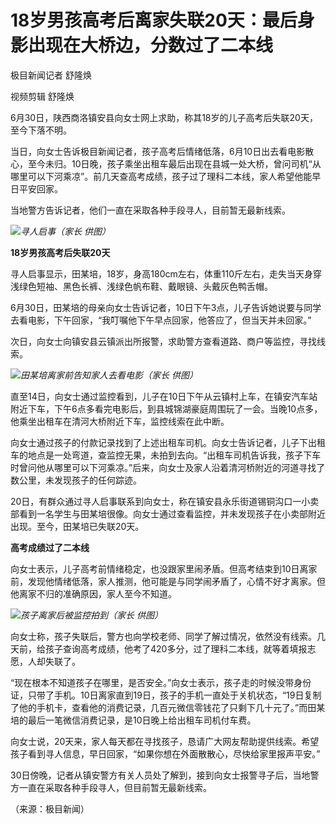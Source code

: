 

# 18岁男孩高考后离家失联20天：最后身影出现在大桥边，分数过了二本线

极目新闻记者 舒隆焕

视频剪辑 舒隆焕

6月30日，陕西商洛镇安县向女士网上求助，称其18岁的儿子高考后失联20天，至今下落不明。

当日，向女士告诉极目新闻记者，孩子高考后情绪低落，6月10日出去看电影散心，至今未归。10日晚，孩子乘坐出租车最后出现在县城一处大桥，曾问司机“从哪里可以下河乘凉”。前几天查高考成绩，孩子过了理科二本线，家人希望他能早日平安回家。

当地警方告诉记者，他们一直在采取各种手段寻人，目前暂无最新线索。

![](https://inews.gtimg.com/om_bt/OCmbrQzFf3lrlEvgjKIgb3eLmy6f7qywK_HUUJIS-ljNgAA/1000)_寻人启事（家长 供图）_

**18岁男孩高考后失联20天**

寻人启事显示，田某培，18岁，身高180cm左右，体重110斤左右，走失当天身穿浅绿色短袖、黑色长裤、浅绿色帆布鞋、戴眼镜、头戴灰色鸭舌帽。

6月30日，田某培的母亲向女士告诉记者，10日下午3点，儿子告诉她说要与同学去看电影，下午回家，“我叮嘱他下午早点回家，他答应了，但当天并未回家。”

次日，向女士向镇安县云镇派出所报警，求助警方查看道路、商户等监控，寻找线索。

![](https://inews.gtimg.com/om_bt/OvILVTfygHXSjg2dJ9jHsFk8MpJL1khJDXfdTqE62F7wAAA/1000)_田某培离家前告知家人去看电影（家长
供图）_

直至14日，向女士通过监控看到，儿子在10日下午从云镇村上车，在镇安汽车站附近下车，下午6点多看完电影后，到县城锦湖豪庭周围玩了一会。当晚10点多，他乘坐出租车在清河大桥附近下车，监控线索在此中断。

向女士通过孩子的付款记录找到了上述出租车司机。向女士告诉记者，儿子下出租车的地点是一处弯道，查监控无果，未拍到去向。“出租车司机告诉我，孩子下车时曾问他从哪里可以下河乘凉。”后来，向女士及家人沿着清河桥附近的河道寻找了数公里，未发现孩子的任何踪迹。

20日，有群众通过寻人启事联系到向女士，称在镇安县永乐街道锡铜沟口一小卖部看到一名学生与田某培很像。向女士通过查看监控，并未发现孩子在小卖部附近出现。至今，田某培已失联20天。

**高考成绩过了二本线**

向女士表示，儿子高考前情绪稳定，也没跟家里闹矛盾。但高考结束到10日离家前，发现他情绪低落，家人推测，他可能是与同学闹矛盾了，心情不好才离家。但他离家不归的准确原因，家人至今不知道。

![](https://inews.gtimg.com/om_bt/OEog1N0GX8Vcf003wregNPyAL_Lczbbaqa9cMV-BcZgiAAA/1000)_孩子离家后被监控拍到（家长 供图）_

向女士称，孩子失联后，警方也向学校老师、同学了解过情况，依然没有线索。几天前，给孩子查询高考成绩，他考了420多分，过了理科二本线，就等着填报志愿，人却失联了。

“现在根本不知道孩子在哪里，是否安全。”向女士表示，孩子走的时候没带身份证，只带了手机。10日离家直到19日，孩子的手机一直处于关机状态，“19日复制了他的手机卡，查看他的消费记录，几百元微信零钱花了只剩下几十元了。”而田某培的最后一笔微信消费记录，是10日晚上给出租车司机付车费。

向女士说，20天来，家人每天都在寻找孩子，恳请广大网友帮助提供线索。希望孩子看到寻人信息，早日回家，“如果你想在外面散散心，尽快给家里报声平安。”

30日傍晚，记者从镇安警方有关人员处了解到，接到向女士报警寻子后，当地警方一直在采取各种手段寻人，但目前暂无最新线索。

（来源：极目新闻）


